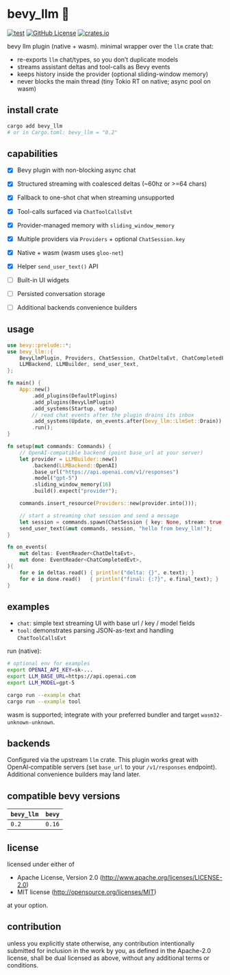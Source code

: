 # bevy_llm 🤖

[![test](https://github.com/mosure/bevy_llm/workflows/test/badge.svg)](https://github.com/mosure/bevy_llm/actions?query=workflow%3Atest)
[![GitHub License](https://img.shields.io/github/license/mosure/bevy_llm)](https://github.com/mosure/bevy_llm)
[![crates.io](https://img.shields.io/crates/v/bevy_llm.svg)](https://crates.io/crates/bevy_llm)

bevy llm plugin (native + wasm). minimal wrapper over the `llm` crate that:

- re-exports `llm` chat/types, so you don’t duplicate models
- streams assistant deltas and tool-calls as Bevy events
- keeps history inside the provider (optional sliding-window memory)
- never blocks the main thread (tiny Tokio RT on native; async pool on wasm)


## install crate

```bash
cargo add bevy_llm
# or in Cargo.toml: bevy_llm = "0.2"
```


## capabilities

- [X] Bevy plugin with non-blocking async chat
- [X] Structured streaming with coalesced deltas (~60hz or >=64 chars)
- [X] Fallback to one-shot chat when streaming unsupported
- [X] Tool-calls surfaced via `ChatToolCallsEvt`
- [X] Provider-managed memory with `sliding_window_memory`
- [X] Multiple providers via `Providers` + optional `ChatSession.key`
- [X] Native + wasm (wasm uses `gloo-net`)
- [X] Helper `send_user_text()` API
- [ ] Built-in UI widgets
- [ ] Persisted conversation storage
- [ ] Additional backends convenience builders


## usage

```rust
use bevy::prelude::*;
use bevy_llm::{
    BevyLlmPlugin, Providers, ChatSession, ChatDeltaEvt, ChatCompletedEvt,
    LLMBackend, LLMBuilder, send_user_text,
};

fn main() {
    App::new()
        .add_plugins(DefaultPlugins)
        .add_plugins(BevyLlmPlugin)
        .add_systems(Startup, setup)
        // read chat events after the plugin drains its inbox
        .add_systems(Update, on_events.after(bevy_llm::LlmSet::Drain))
        .run();
}

fn setup(mut commands: Commands) {
    // OpenAI-compatible backend (point base_url at your server)
    let provider = LLMBuilder::new()
        .backend(LLMBackend::OpenAI)
        .base_url("https://api.openai.com/v1/responses")
        .model("gpt-5")
        .sliding_window_memory(16)
        .build().expect("provider");

    commands.insert_resource(Providers::new(provider.into()));

    // start a streaming chat session and send a message
    let session = commands.spawn(ChatSession { key: None, stream: true }).id();
    send_user_text(&mut commands, session, "hello from bevy_llm!");
}

fn on_events(
    mut deltas: EventReader<ChatDeltaEvt>,
    mut done: EventReader<ChatCompletedEvt>,
){
    for e in deltas.read() { println!("delta: {}", e.text); }
    for e in done.read()   { println!("final: {:?}", e.final_text); }
}
```


## examples

- `chat`: simple text streaming UI with base url / key / model fields
- `tool`: demonstrates parsing JSON-as-text and handling `ChatToolCallsEvt`

run (native):

```bash
# optional env for examples
export OPENAI_API_KEY=sk-...
export LLM_BASE_URL=https://api.openai.com
export LLM_MODEL=gpt-5

cargo run --example chat
cargo run --example tool
```

wasm is supported; integrate with your preferred bundler and target `wasm32-unknown-unknown`.


## backends

Configured via the upstream `llm` crate. This plugin works great with OpenAI‑compatible servers
(set `base_url` to your `/v1/responses` endpoint). Additional convenience builders may land later.


## compatible bevy versions

| `bevy_llm` | `bevy` |
| :--        | :--    |
| `0.2`      | `0.16` |


## license
licensed under either of

 - Apache License, Version 2.0 (http://www.apache.org/licenses/LICENSE-2.0)
 - MIT license (http://opensource.org/licenses/MIT)

at your option.


## contribution

unless you explicitly state otherwise, any contribution intentionally submitted
for inclusion in the work by you, as defined in the Apache-2.0 license, shall be dual licensed as above, without any
additional terms or conditions.
